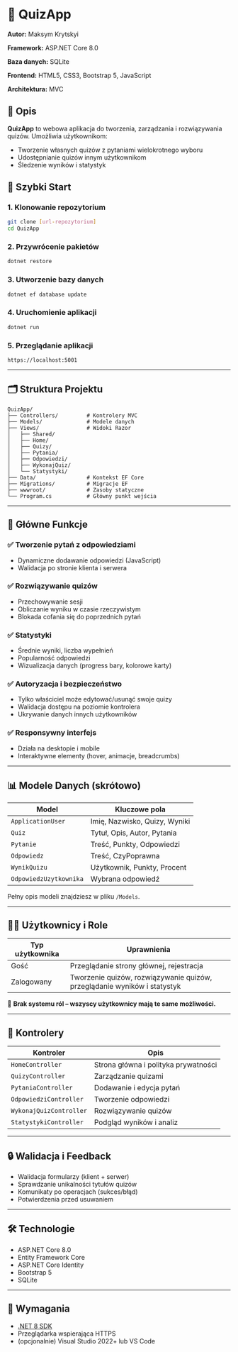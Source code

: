 # 🎯 QuizApp

**Autor:** Maksym Krytskyi

**Framework:** ASP.NET Core 8.0

**Baza danych:** SQLite

**Frontend:** HTML5, CSS3, Bootstrap 5, JavaScript

**Architektura:** MVC

## 📝 Opis

**QuizApp** to webowa aplikacja do tworzenia, zarządzania i rozwiązywania quizów. Umożliwia użytkownikom:

* Tworzenie własnych quizów z pytaniami wielokrotnego wyboru
* Udostępnianie quizów innym użytkownikom
* Śledzenie wyników i statystyk

## 🚀 Szybki Start

### 1. Klonowanie repozytorium

```bash
git clone [url-repozytorium]
cd QuizApp
```

### 2. Przywrócenie pakietów

```bash
dotnet restore
```

### 3. Utworzenie bazy danych

```bash
dotnet ef database update
```

### 4. Uruchomienie aplikacji

```bash
dotnet run
```

### 5. Przeglądanie aplikacji

```
https://localhost:5001
```

---

## 🗂 Struktura Projektu

```
QuizApp/
├── Controllers/         # Kontrolery MVC
├── Models/              # Modele danych
├── Views/               # Widoki Razor
│   ├── Shared/
│   ├── Home/
│   ├── Quizy/
│   ├── Pytania/
│   ├── Odpowiedzi/
│   ├── WykonajQuiz/
│   └── Statystyki/
├── Data/                # Kontekst EF Core
├── Migrations/          # Migracje EF
├── wwwroot/             # Zasoby statyczne
└── Program.cs           # Główny punkt wejścia
```

---

## 🧩 Główne Funkcje

### ✅ Tworzenie pytań z odpowiedziami

* Dynamiczne dodawanie odpowiedzi (JavaScript)
* Walidacja po stronie klienta i serwera

### ✅ Rozwiązywanie quizów

* Przechowywanie sesji
* Obliczanie wyniku w czasie rzeczywistym
* Blokada cofania się do poprzednich pytań

### ✅ Statystyki

* Średnie wyniki, liczba wypełnień
* Popularność odpowiedzi
* Wizualizacja danych (progress bary, kolorowe karty)

### ✅ Autoryzacja i bezpieczeństwo

* Tylko właściciel może edytować/usunąć swoje quizy
* Walidacja dostępu na poziomie kontrolera
* Ukrywanie danych innych użytkowników

### ✅ Responsywny interfejs

* Działa na desktopie i mobile
* Interaktywne elementy (hover, animacje, breadcrumbs)

---

## 📊 Modele Danych (skrótowo)

| Model                  | Kluczowe pola                 |
| ---------------------- | ----------------------------- |
| `ApplicationUser`      | Imię, Nazwisko, Quizy, Wyniki |
| `Quiz`                 | Tytuł, Opis, Autor, Pytania   |
| `Pytanie`              | Treść, Punkty, Odpowiedzi     |
| `Odpowiedz`            | Treść, CzyPoprawna            |
| `WynikQuizu`           | Użytkownik, Punkty, Procent   |
| `OdpowiedzUzytkownika` | Wybrana odpowiedź             |

Pełny opis modeli znajdziesz w pliku `/Models`.

---

## 🧑‍💻 Użytkownicy i Role

| Typ użytkownika | Uprawnienia                                                              |
| --------------- | ------------------------------------------------------------------------ |
| Gość            | Przeglądanie strony głównej, rejestracja                                 |
| Zalogowany      | Tworzenie quizów, rozwiązywanie quizów, przeglądanie wyników i statystyk |

🔐 **Brak systemu ról – wszyscy użytkownicy mają te same możliwości.**

---

## 📂 Kontrolery

| Kontroler               | Opis                                 |
| ----------------------- | ------------------------------------ |
| `HomeController`        | Strona główna i polityka prywatności |
| `QuizyController`       | Zarządzanie quizami                  |
| `PytaniaController`     | Dodawanie i edycja pytań             |
| `OdpowiedziController`  | Tworzenie odpowiedzi                 |
| `WykonajQuizController` | Rozwiązywanie quizów                 |
| `StatystykiController`  | Podgląd wyników i analiz             |

---

## 🔒 Walidacja i Feedback

* Walidacja formularzy (klient + serwer)
* Sprawdzanie unikalności tytułów quizów
* Komunikaty po operacjach (sukces/błąd)
* Potwierdzenia przed usuwaniem

---

## 🛠 Technologie

* ASP.NET Core 8.0
* Entity Framework Core
* ASP.NET Core Identity
* Bootstrap 5
* SQLite

---

## 📌 Wymagania

* [.NET 8 SDK](https://dotnet.microsoft.com/download)
* Przeglądarka wspierająca HTTPS
* (opcjonalnie) Visual Studio 2022+ lub VS Code



